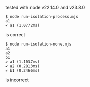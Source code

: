 tested with node v22.14.0 and v23.8.0

```
$ node run-isolation-process.mjs
a1
✔ a1 (1.0772ms)
```
is correct


```
$ node run-isolation-none.mjs
a1
a2
b1
✔ a1 (1.1037ms)
✔ a2 (0.2813ms)
✔ b1 (0.2466ms)
```
is incorrect